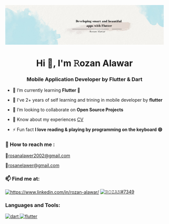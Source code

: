 ![logo](https://github.com/rozan-alawar/rozan-alawar/blob/main/banner.png)

<h1 align="center">Hi 👋, I'm 𝚁ozan Alawar</h1>
<h3 align="center">Mobile Application Developer by Flutter & Dart</h3>

- 📘 I’m currently learning **Flutter 💙**

- 🌱 I've 2+ years of self learning and trining in mobile developer by **flutter**

- 👯 I’m looking to collaborate on **Open Source Projects**

- 📄 Know about my experiences [CV]([https://docs.google.com/document/d/1nL01GZjDENnJ3NZ_F9kTuugmDKY7eNmB9epMeWxpJL0/edit?usp=sharing])

- ⚡ Fun fact **I love reading & playing by programming on the keyboard 😄**

<h3 align="left">💬 How to reach me :</h3>

<p>
📌<a href="mailto:rosanalawer2002@gmail.com">rosanalawer2002@gmail.com</a>

📌<a href="mailto:rosanelawer@gmail.com">rosanelawer@gmail.com</a>
</p>

<h3 align="left">📫 Find me at:</h3>
<p align="left">
<a href="https://linkedin.com/in/https://www.linkedin.com/in/rozan-alawar/" target="blank"><img align="center" src="https://raw.githubusercontent.com/rahuldkjain/github-profile-readme-generator/master/src/images/icons/Social/linked-in-alt.svg" alt="https://www.linkedin.com/in/rozan-alawar/" height="30" width="40" /></a>
<a href="https://discord.gg/𝚁𝙾𝚉𝙰𝙽#7349" target="blank"><img align="center" src="https://raw.githubusercontent.com/rahuldkjain/github-profile-readme-generator/master/src/images/icons/Social/discord.svg" alt="𝚁𝙾𝚉𝙰𝙽#7349" height="30" width="40" /></a>
</p>

<h3 align="left">Languages and Tools:</h3>
<p align="left"> <a href="https://dart.dev" target="_blank" rel="noreferrer"> <img src="https://www.vectorlogo.zone/logos/dartlang/dartlang-icon.svg" alt="dart" width="40" height="40"/> </a> <a href="https://flutter.dev" target="_blank" rel="noreferrer"> <img src="https://www.vectorlogo.zone/logos/flutterio/flutterio-icon.svg" alt="flutter" width="40" height="40"/> </a> </p>


